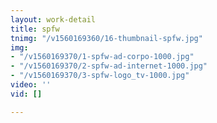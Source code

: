 ```yaml
---
layout: work-detail
title: spfw
tnimg: "/v1560169360/16-thumbnail-spfw.jpg"
img:
- "/v1560169370/1-spfw-ad-corpo-1000.jpg"
- "/v1560169370/2-spfw-ad-internet-1000.jpg"
- "/v1560169370/3-spfw-logo_tv-1000.jpg"
video: ''
vid: []

---
```

